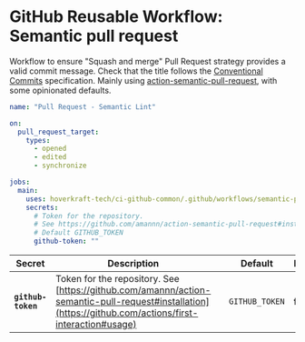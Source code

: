 <!-- start title -->

# GitHub Reusable Workflow: Semantic pull request

<!-- end title -->
<!-- start description -->

Workflow to ensure "Squash and merge" Pull Request strategy provides a valid commit message.
Check that the title follows the [Conventional Commits](https://www.conventionalcommits.org/en/v1.0.0/) specification.
Mainly using [action-semantic-pull-request](https://github.com/amannn/action-semantic-pull-request#installation), with some opinionated defaults.

<!-- end description -->
<!-- start contents -->
<!-- end contents -->
<!-- start usage -->

```yaml
name: "Pull Request - Semantic Lint"

on:
  pull_request_target:
    types:
      - opened
      - edited
      - synchronize

jobs:
  main:
    uses: hoverkraft-tech/ci-github-common/.github/workflows/semantic-pull-request.yml@0.6.1
    secrets:
      # Token for the repository.
      # See https://github.com/amannn/action-semantic-pull-request#installation
      # Default GITHUB_TOKEN
      github-token: ""
```

<!-- end usage -->
<!-- start secrets -->

| **Secret**                    | **Description**                                                                                                                                         |     | **Default**               | **Required** |
| ----------------------------- | ------------------------------------------------------------------------------------------------------------------------------------------------------- | --- | ------------------------- | ------------ |
| **<code>github-token</code>** | Token for the repository. See [https://github.com/amannn/action-semantic-pull-request#installation](https://github.com/actions/first-interaction#usage) |     | <code>GITHUB_TOKEN</code> | **false**    |

<!-- end secrets -->
<!-- start inputs -->

<!-- end inputs -->

<!-- start outputs -->
<!-- end outputs -->
<!-- start [.github/ghadocs/examples/] -->
<!-- end [.github/ghadocs/examples/] -->

